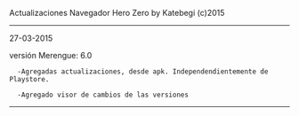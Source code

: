 Actualizaciones Navegador Hero Zero by Katebegi (c)2015
_____________________

27-03-2015

  versión Merengue: 6.0
  
      -Agregadas actualizaciones, desde apk. Independendientemente de Playstore.
      
      -Agregado visor de cambios de las versiones
_____________________
